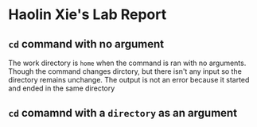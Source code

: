 # **Haolin Xie's Lab Report**

## `cd` command with no argument

The work directory is `home` when the command is ran  with no arguments.
Though the command changes dirctory, but there isn't any input so the directory remains unchange. 
The output is not an error because it started and ended in the same directory 

## `cd` comamnd with a `directory` as an argument 




